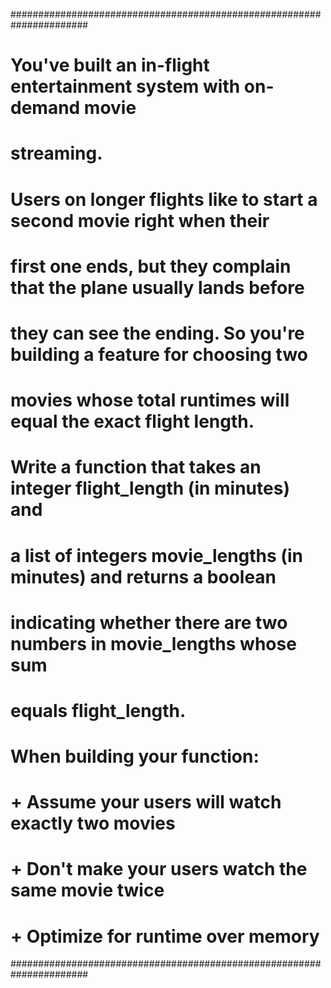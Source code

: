 ######################################################################

#
#
# You've built an in-flight entertainment system with on-demand movie
# streaming.
#
# Users on longer flights like to start a second movie right when their
# first one ends, but they complain that the plane usually lands before
# they can see the ending. So you're building a feature for choosing two
# movies whose total runtimes will equal the exact flight length.
#
# Write a function that takes an integer flight_length (in minutes) and
# a list of integers movie_lengths (in minutes) and returns a boolean
# indicating whether there are two numbers in movie_lengths whose sum
# equals flight_length.
#
# When building your function:
#
# + Assume your users will watch exactly two movies
# + Don't make your users watch the same movie twice
# + Optimize for runtime over memory
######################################################################
